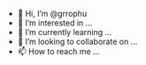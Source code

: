 - 👋 Hi, I’m @grrophu
- 👀 I’m interested in ...
- 🌱 I’m currently learning ...
- 💞️ I’m looking to collaborate on ...
- 📫 How to reach me ...

<!---
grrophu/grrophu is a ✨ special ✨ repository because its `README.md` (this file) appears on your GitHub profile.
You can click the Preview link to take a look at your changes.
--->
